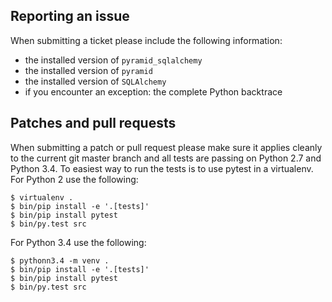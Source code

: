 Reporting an issue
------------------

When submitting a ticket please include the following information:

* the installed version of `pyramid_sqlalchemy`
* the installed version of `pyramid`
* the installed version of `SQLAlchemy`
* if you encounter an exception: the complete Python backtrace


Patches and pull requests
-------------------------

When submitting a patch or pull request please make sure it applies cleanly to
the current git master branch and all tests are passing on Python 2.7 and
Python 3.4. To easiest way to run the tests is to use pytest in a virtualenv.
For Python 2 use the following:

```
$ virtualenv .
$ bin/pip install -e '.[tests]'
$ bin/pip install pytest
$ bin/py.test src
```

For Python 3.4 use the following:

```
$ pythonn3.4 -m venv .
$ bin/pip install -e '.[tests]'
$ bin/pip install pytest
$ bin/py.test src
```

